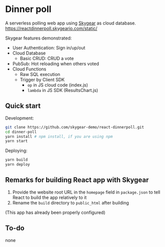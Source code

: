 # Dinner poll

A serverless polling web app using [Skygear](https://skygear.io/) as cloud database. https://reactdinnerpoll.skygeario.com/static/

Skygear features demonstrated:

* User Authentication: Sign in/up/out
* Cloud Database
  * Basic CRUD: CRUD a vote
* PubSub: Hot reloading when others voted
* Cloud Functions
  * Raw SQL execution
  * Trigger by Client SDK
    * `op` in JS cloud code (index.js)
    * `lambda` in JS SDK (ResultsChart.js)

## Quick start

Development:

```bash
git clone https://github.com/skygear-demo/react-dinnerpoll.git
cd dinner-poll
yarn install # npm install, if you are using npm
yarn start
```

Deploying:

```bash
yarn build
yarn deploy
```

## Remarks for building React app with Skygear

1. Provide the website root URL in the `homepage` field in `package.json` to tell React to build the app relatively to it
2. Rename the `build` directory to `public_html` after building

(This app has already been properly configured)

## To-do

none
